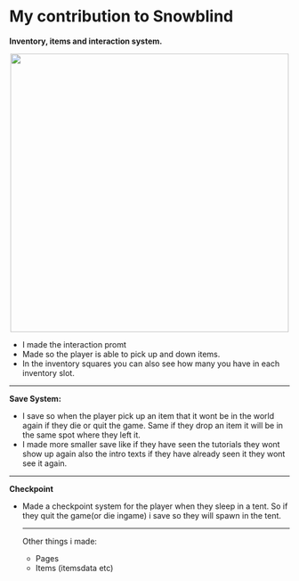 # My contribution to Snowblind

<strong>Inventory, items and interaction system. </strong>


<p align="center">
  <img src="images/FM_FoodTutorial.gif" width="500">
</p>

* I made the interaction promt
* Made so the player is able to pick up and down items.
* In the inventory squares you can also see how many you have in each inventory slot. 
---
<strong> Save System: </strong>
* I save so when the player pick up an item that it wont be in the world again if they die or quit the game. Same if they drop an item it will be in the same spot where they left it.
* I made more smaller save like if they have seen the tutorials they wont show up again also the intro texts if they have already seen it they wont see it again.   
---
<strong> Checkpoint </strong>
* Made a checkpoint system for the player when they sleep in a tent. So if they quit the game(or die ingame) i save so they will spawn in the tent.

  ---

  Other things i made: 
  * Pages
  * Items (itemsdata etc) 

